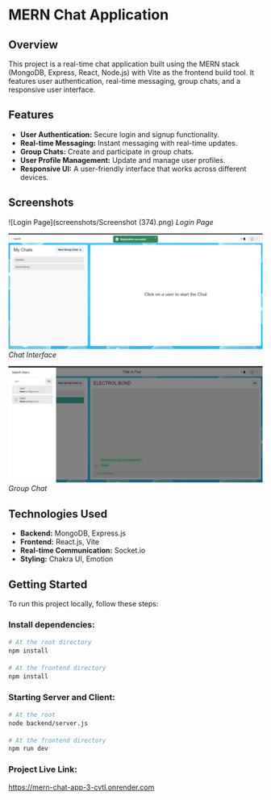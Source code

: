 # MERN Chat Application

## Overview
This project is a real-time chat application built using the MERN stack (MongoDB, Express, React, Node.js) with Vite as the frontend build tool. It features user authentication, real-time messaging, group chats, and a responsive user interface.

## Features
- **User Authentication:** Secure login and signup functionality.
- **Real-time Messaging:** Instant messaging with real-time updates.
- **Group Chats:** Create and participate in group chats.
- **User Profile Management:** Update and manage user profiles.
- **Responsive UI:** A user-friendly interface that works across different devices.

## Screenshots
![Login Page](screenshots/Screenshot (374).png)
*Login Page*

![Chat Interface](screenshots/Screenshot%20(375).png)
*Chat Interface*

![Group Chat](screenshots/Screenshot%20(377).png)
*Group Chat*

## Technologies Used
- **Backend:** MongoDB, Express.js
- **Frontend:** React.js, Vite
- **Real-time Communication:** Socket.io
- **Styling:** Chakra UI, Emotion

## Getting Started
To run this project locally, follow these steps:

### Install dependencies:
```bash
# At the root directory
npm install

# At the frontend directory
npm install
```
### Starting Server and Client:
```bash
# At the root
node backend/server.js

# At the frontend directory
npm run dev
```

### Project Live Link:
https://mern-chat-app-3-cvtl.onrender.com





